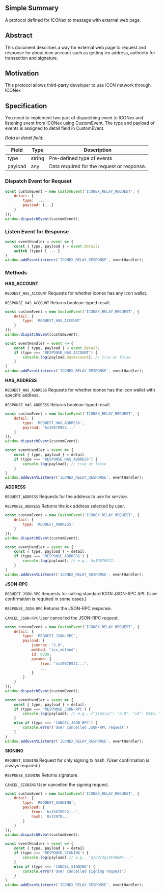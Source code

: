 
## Simple Summary
A protocol defined for ICONex to message with external web page.

## Abstract
This document descirbes a way for external web page to request and response for about icon account such as getting icx address, authority for transaction and signature.

## Motivation
This protocol allows third-party developer to use ICON network through ICONex

## Specification
You need to implement two part of dispatching event to ICONex and listening event from ICONex using CustomEvent. The type and payload of events is assigned to detail field in CustomEvent.

*Data in detail field:*

| Field | Type | Description |
| ----- | ---- | ----------- |
| type | string | Pre-defined type of events |
| payload | any | Data required for the request or response. |

### Dispatch Event for Requset

```javascript
const customEvent = new CustomEvent('ICONEX_RELAY_REQUEST', {
	detail: {
		type: '...',
		payload: {...}
	}
});
window.dispatchEvent(customEvent);
```

### Listen Event for Response

```javascript
const eventHandler = event => {
	const { type, payload } = event.detail;
	switch (type) { ...	}
}
window.addEventListener('ICONEX_RELAY_RESPONSE', eventHandler);
```

### Methods

**HAS_ACCOUNT**

`REQUEST_HAS_ACCOUNT` Requests for whether iconex has any icon wallet.

`RESPONSE_HAS_ACCOUNT` Returns boolean-typed result.

```javascript
const customEvent = new CustomEvent('ICONEX_RELAY_REQUEST', {
	detail: {
		type: 'REQUEST_HAS_ACCOUNT'
	}
});
window.dispatchEvent(customEvent);

const eventHandler = event => {
	const { type, payload } = event.detail;
	if (type === 'RESPONSE_HAS_ACCOUNT') {
		console.log(payload.hasAccount); // true or false
	}
}
window.addEventListener('ICONEX_RELAY_RESPONSE', eventHandler);
```

**HAS_ADDRESS**

`REQUEST_HAS_ADDRESS` Requests for whether iconex has the icon wallet with specific address.

`RESPONSE_HAS_ADDRESS` Returns boolean-typed result.

```javascript
const customEvent = new CustomEvent('ICONEX_RELAY_REQUEST', {
	detail: {
		type: 'REQUEST_HAS_ADDRESS',
		payload: 'hx19870922...'
	}
});
window.dispatchEvent(customEvent);

const eventHandler = event => {
	const { type, payload } = detail
	if (type === 'RESPONSE_HAS_ADDRESS') {
		console.log(payload); // true or false
	}
}
window.addEventListener('ICONEX_RELAY_RESPONSE', eventHandler);
```

**ADDRESS**

`REQUEST_ADDRESS` Requests for the address to use for service.

`RESPONSE_ADDRESS` Returns the icx address selected by user.

```javascript
const customEvent = new CustomEvent('ICONEX_RELAY_REQUEST', {
	detail: {
 		type: 'REQUEST_ADDRESS'
	}
});
window.dispatchEvent(customEvent);

const eventHandler = event => {
	const { type, payload } = detail;
	if (type === 'RESPONSE_ADDRESS') {
		console.log(payload); // e.g., hx19870922...
	}
}
window.addEventListener('ICONEX_RELAY_RESPONSE', eventHandler);
```

**JSON-RPC**

`REQUEST_JSON-RPC` Requests for calling standard ICON JSON-RPC API. (User confirmation is required in some cases.)

`RESPONSE_JSON-RPC` Returns the JSON-RPC response.

`CANCEL_JSON-RPC` User cancelled the JSON-RPC request.

```javascript
const customEvent = new CustomEvent('ICONEX_RELAY_REQUEST', {
	detail: {
		type: 'REQUEST_JSON-RPC',
		payload: {
			jsonrpc: "2.0",
			method: "icx_method",
			id: 6339,
			params: {
				from: "hx19870922...",
				...
			}
		}
	}
});
window.dispatchEvent(customEvent);

const eventHandler = event => {
	const { type, payload } = detail;
	if (type === 'RESPONSE_JSON-RPC') {
		console.log(payload); // e.g., {"jsonrpc": "2.0", "id": 6339, "result": { ... }}
	}
	else if (type === 'CANCEL_JSON-RPC') {
		console.error('User cancelled JSON-RPC request')
	}
}
window.addEventListener('ICONEX_RELAY_RESPONSE', eventHandler);
```

**SIGNING**

`REQUEST_SIGNING` Request for only signing tx hash. (User confirmation is always required.)

`RESPONSE_SIGNING` Returns signature.

`CANCEL_SIGNING` User cancelled the signing request.

```javascript
const customEvent = new CustomEvent('ICONEX_RELAY_REQUEST', {
	detail: {
		type: 'REQUEST_SIGNING',
		payload: {
			from: 'hx19870922...',
			hash: '0x13979...'
		}
	}
});
window.dispatchEvent(customEvent);

const eventHandler = event => {
	const { type, payload } = detail
	if (type === 'RESPONSE_SIGNING') {
		console.log(payload) // e.g., 'q/dVc3qj4En0GN+...'
	}
	else if (type === 'CANCEL_SIGNING') {
		console.error('User cancelled signing request')
	}
}
window.addEventListener('ICONEX_RELAY_RESPONSE', eventHandler);
```
